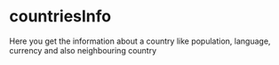 # countriesInfo
Here you get the information about a country like population, language, currency and also neighbouring country
